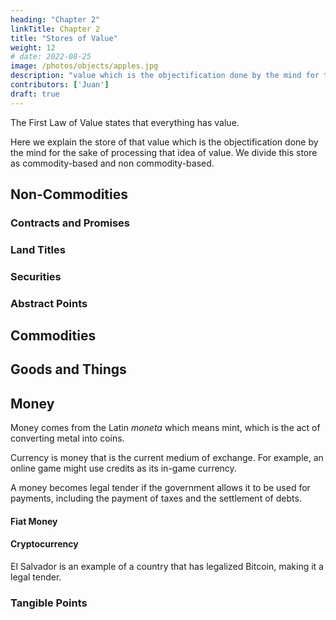 ```yaml
---
heading: "Chapter 2"
linkTitle: Chapter 2
title: "Stores of Value"
weight: 12
# date: 2022-08-25
image: /photos/objects/apples.jpg
description: "value which is the objectification done by the mind for the sake of processing that idea of value. We divide this store as commodity-based and non commodity-based"
contributors: ['Juan']
draft: true
---
```



The First Law of Value states that everything has value. 

Here we explain the store of that value which is the objectification done by the mind for the sake of processing that idea of value. We divide this store as commodity-based and non commodity-based. 


## Non-Commodities 


### Contracts and Promises 

### Land Titles

### Securities 

### Abstract Points

## Commodities 

## Goods and Things

## Money 

Money comes from the Latin *moneta* which means mint, which is the act of converting metal into coins. 

Currency is money that is the current medium of exchange. For example, an online game might use credits as its in-game currency. 

A money becomes legal tender if the government allows it to be used for payments, including the payment of taxes and the settlement of debts.

#### Fiat Money



#### Cryptocurrency

El Salvador is an example of a country that has legalized Bitcoin, making it a legal tender.    


### Tangible Points


